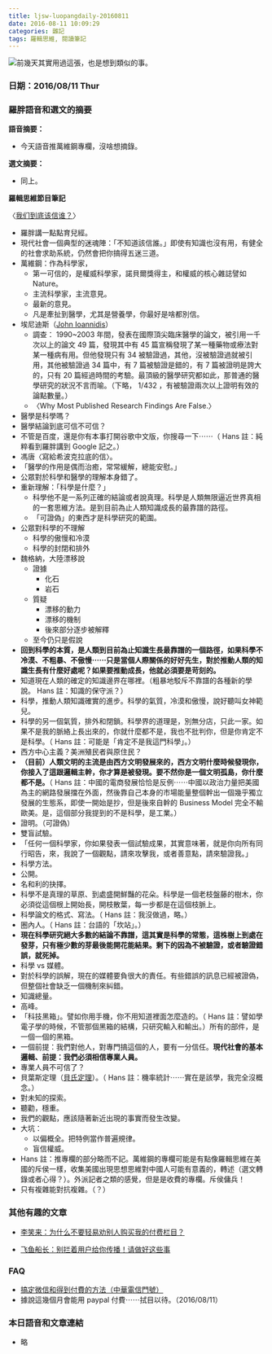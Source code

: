 ```yaml
---
title: ljsw-luopangdaily-20160811
date: 2016-08-11 10:09:29
categories: 雜記
tags: 羅輯思維, 閱讀筆記
---
```


![前幾天其實用過這張，也是想到類似的事。](https://c5.staticflickr.com/9/8623/28861798876_3423fa4a31.jpg)

### 日期：2016/08/11 Thur

### 羅胖語音和選文的摘要

**語音摘要：**

- 今天語音推萬維鋼專欄，沒啥想摘錄。

**選文摘要：**

- 同上。


**羅輯思維節目筆記**

〈[我们到底该信谁？](http://v.youku.com/v_show/id_XMTY4MDI5NzQzMg==.html?f=286842&from=sub-y1.9-3.1)〉
- 羅胖講一點點育兒經。
- 現代社會一個典型的迷魂陣：「不知道該信誰。」即使有知識也沒有用，有健全的社會求助系統，仍然會把你搞得五迷三道。
- 萬維鋼：作為科學家，
    - 第一可信的，是權威科學家，諾貝爾獎得主，和權威的核心雜誌譬如 Nature。
    - 主流科學家，主流意見。
    - 最新的意見。
    - 凡是牽扯到醫學，尤其是營養學，你最好是啥都別信。
- 埃尼迪斯（[John Ioannidis](https://en.wikipedia.org/wiki/John_Ioannidis)）
    - 調查： 1990~2003 年間，發表在國際頂尖臨床醫學的論文，被引用一千次以上的論文 49 篇，發現其中有 45 篇宣稱發現了某一種藥物或療法對某一種病有用。但他發現只有 34 被驗證過，其他，沒被驗證過就被引用，其他被驗證過 34 篇中，有 7 篇被驗證是錯的，有 7 篇被證明是誇大的，只有 20 篇經過時間的考驗。最頂級的醫學研究都如此，那普通的醫學研究的狀況不言而喻。（下略， 1/432 ，有被驗證兩次以上證明有效的論點數量。）
    - 〈Why Most Published Research Findings Are False.〉
- 醫學是科學嗎？
- 醫學結論到底可信不可信？
- 不管是百度，還是你有本事打開谷歌中文版，你搜尋一下⋯⋯（ Hans 註：純粹看到羅胖講到 Google 記之。）
- 馮唐〈寫給希波克拉底的信〉。
- 「醫學的作用是偶而治癒，常常緩解，總能安慰。」
- 公眾對於科學和醫學的理解本身錯了。
- 重新理解：「科學是什麼？」
    - 科學他不是一系列正確的結論或者說真理。科學是人類無限逼近世界真相的一套思維方法。是到目前為止人類知識成長的最靠譜的路徑。
    - 「可證偽」的東西才是科學研究的範圍。
- 公眾對科學的不理解
    - 科學的傲慢和冷漠
    - 科學的封閉和排外
- 魏格納，大陸漂移說
    - 證據
        - 化石
        - 岩石
    - 質疑
        - 漂移的動力
        - 漂移的機制
        - 後來部分逐步被解釋
    - 至今仍只是假說
- **回到科學的本質，是人類到目前為止知識生長最靠譜的一個路徑，如果科學不冷漠、不粗暴、不傲慢⋯⋯只是當個人際關係的好好先生，對於推動人類的知識生長有什麼好處呢？如果要推動成長，他就必須要是苛刻的。**
- 知道現在人類的確定的知識邊界在哪裡。（粗暴地駁斥不靠譜的各種新的學說。 Hans 註：知識的保守派？）
- 科學，推動人類知識確實的進步。科學的氣質，冷漠和傲慢，說好聽叫女神範兒。
- 科學的另一個氣質，排外和閉鎖。科學界的道理是，別無分店，只此一家。如果不是我的脈絡上長出來的，你就什麼都不是，我也不批判你，但是你肯定不是科學。（ Hans 註：可能是「肯定不是我這門科學」。）
- 西方中心主義？美洲殖民者與原住民？
- **（目前）人類文明的主流是由西方文明發展來的，西方文明什麼時候發現你，你接入了這跟邏輯主幹，你才算是被發現。要不然你是一個文明孤島，你什麼都不是。**（ Hans 註：中國的電商發展恰恰是反例⋯⋯中國以政治力量把美國為主的網路發展擋在外面，然後靠自己本身的市場能量整個幹出一個幾乎獨立發展的生態系，即使一開始是抄，但是後來自幹的 Business Model 完全不輸歐美。是，這個部分我提到的不是科學，是工業。）
- 證明。（可證偽）
- 雙盲試驗。
- 「任何一個科學家，你如果發表一個試驗成果，其實意味著，就是你向所有同行昭告，來，我說了一個觀點，請來攻擊我，或者善意點，請來驗證我。」
- 科學方法。
- 公開。
- 名和利的抉擇。
- 科學不是真理的草原、到處盛開鮮豔的花朵。科學是一個老枝盤藤的樹木，你必須從這個根上開始長，開枝散葉，每一步都是在這個枝脈上。
- 科學論文的格式、寫法。（ Hans 註：我沒做過，略。）
- 圈內人。（ Hans 註：台語的「坎站」。）
- **現在科學研究絕大多數的結論不靠譜，這其實是科學的常態，這株樹上到處在發芽，只有極少數的芽最後能開花能結果。剩下的因為不被驗證，或者驗證錯誤，就死掉。**
- 科學 vs 媒體。
- 對於科學的誤解，現在的媒體要負很大的責任。有些錯誤的訊息已經被證偽，但整個社會缺乏一個機制來糾錯。
- 知識總量。
- 高峰。
- 「科技黑箱」。譬如你用手機，你不用知道裡面怎麼造的。（ Hans 註：譬如學電子學的時候，不管那個黑箱的結構，只研究輸入和輸出。）所有的部件，是一個一個的黑箱。
- 一個前提：我們對他人，對專門搞這個的人，要有一分信任。**現代社會的基本邏輯、前提：我們必須相信專業人員。**
- 專業人員不可信了？
- 貝葉斯定理（[貝氏定理](https://zh.wikipedia.org/wiki/%E8%B4%9D%E5%8F%B6%E6%96%AF%E5%AE%9A%E7%90%86)）。（ Hans 註：機率統計⋯⋯實在是該學，我完全沒概念。）
- 對未知的探索。
- 聽勸，穩重。
- 我們的觀點，應該隨著新近出現的事實而發生改變。
- 大坑：
    - 以偏概全。把特例當作普遍規律。
    - 盲信權威。
- Hans 註：推專欄的部分略而不記。萬維鋼的專欄可能是有點像羅輯思維在美國的斥侯一樣，收集美國出現思想思維對中國人可能有意義的，轉述（選文轉錄或者心得？）。外派記者之類的感覺，但是是收費的專欄。斥侯傭兵！
- 只有複雜能對抗複雜。（？）


### 其他有趣的文章
- [李笑来：为什么不要轻易劝别人购买我的付费栏目？](http://mp.weixin.qq.com/s?__biz=MzAxNzI4MTMwMw==&mid=2651630122&idx=1&sn=f114dde9b78d6e25d5b25465455afca1#rd)

- [飞鱼船长：别拦着用户给你传播！请做好这些事](https://mp.weixin.qq.com/s?__biz=MzAxNzE3Njg5NQ%3D%3D&mid=2651052196&idx=1&sn=8b4cb5d25debf0c7810235d81edeacaf)


### FAQ
- [搞定微信和得到付費的方法（中華電信門號）](http://hanscholem.tw/2016/07/22/WeChat-Go/)
- 據說這幾個月會能用 paypal 付費⋯⋯拭目以待。（2016/08/11）


### 本日語音和文章連結
- 略
